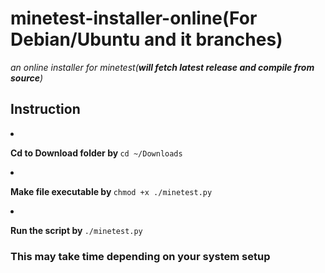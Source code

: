 # minetest-installer-online(For Debian/Ubuntu and it branches)
<i>an online installer for minetest(<b>will fetch latest release and compile from source</b>)</i>
<h2>Instruction</h2>
<li><p><b>Cd to Download folder by </b><code>cd ~/Downloads</code></p></li>
<li><p><b>Make file executable by </b><code>chmod +x ./minetest.py</code></p></li>
<li><p><b>Run the script by </b><code>./minetest.py</code></p></li>

<h3>This may take time depending on your system setup</h3>
